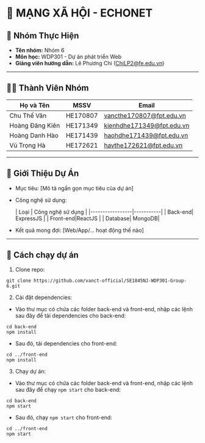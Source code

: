 # 📌 MẠNG XÃ HỘI - ECHONET

## 👥 Nhóm Thực Hiện
- **Tên nhóm:** Nhóm 6
- **Môn học:** WDP301 - Dự án phát triển Web
- **Giảng viên hướng dẫn:** Lê Phương Chi (ChiLP2@fe.edu.vn) 

---

## 👨‍💻 Thành Viên Nhóm

| Họ và Tên       | MSSV      | Email                  |
|-----------------|-----------|------------------------|
| Chu Thế Văn    | HE170807 | vancthe170807@fpt.edu.vn |
| Hoàng Đăng Kiên      | HE171349 | kienhdhe171349@fpt.edu.vn   |
| Hoàng Danh Hào        | HE171439 | haohdhe171439@fpt.edu.vn     |
| Vũ Trọng Hà      | HE172621 | havthe172621@fpt.edu.vn   |

---

## 📖 Giới Thiệu Dự Án
- Mục tiêu: [Mô tả ngắn gọn mục tiêu của dự án]  
- Công nghệ sử dụng:
  
  | Loại | Công nghệ sử dụng |
|-----------------|-----------|
| Back-end| ExpressJS |
| Front-end|ReactJS |
| Database| MongoDB|

- Kết quả mong đợi: [Web/App/... hoạt động thế nào]  

---

## 🚀 Cách chạy dự án
   1. Clone repo:
   ```
   git clone https://github.com/vanct-official/SE1845NJ-WDP301-Group-6.git
   ```
   2. Cài đặt dependencies:
   - Vào thư mục có chứa các folder back-end và front-end, nhập các lệnh sau đây để tải dependencies cho back-end:
   ```
   cd back-end
   npm install
   ```
   - Sau đó, tải dependencies cho front-end:
   ```
   cd ../front-end
   npm install
   ```
   3. Chạy dự án:
   - Vào thư mục có chứa các folder back-end và front-end, nhập các lệnh sau đây để chạy `npm start` cho back-end:
   ```
   cd back-end
   npm start
   ```
   - Sau đó, chạy `npm start` cho front-end:
   ```
   cd ../front-end
   npm start
   ```
